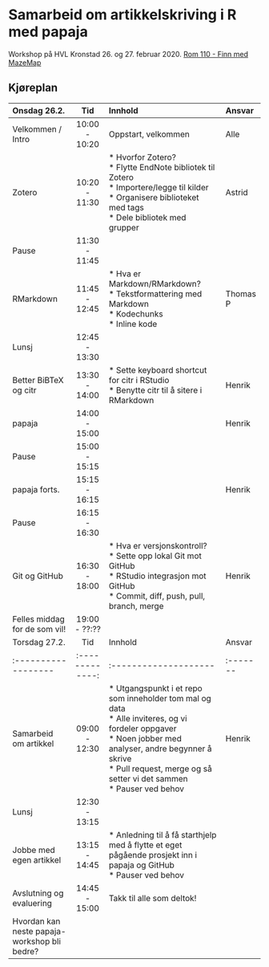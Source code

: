# Samarbeid om artikkelskriving i R med papaja

Workshop på HVL Kronstad 26. og 27. februar 2020. [Rom 110 - Finn med MazeMap](http://bit.ly/2vse5Qb)

## Kjøreplan
| Onsdag 26.2.      | Tid           | Innhold             | Ansvar |
|:------------------|:-------------:|:--------------------|:-------|
| Velkommen / Intro | 10:00 - 10:20 | Oppstart, velkommen | Alle   |
| Zotero            | 10:20 - 11:30 | * Hvorfor Zotero?<br>* Flytte EndNote bibliotek til Zotero<br>* Importere/legge til kilder<br>* Organisere biblioteket med tags<br>* Dele bibliotek med grupper     | Astrid |
| Pause             | 11:30 - 11:45 |                     |        |
| RMarkdown         | 11:45 - 12:45 | * Hva er Markdown/RMarkdown?<br>* Tekstformattering med Markdown<br>* Kodechunks<br>* Inline kode | Thomas P |
| Lunsj             | 12:45 - 13:30 |                     |        |
| Better BiBTeX og citr | 13:30 - 14:00 | * Sette keyboard shortcut for citr i RStudio<br>* Benytte citr til å sitere i RMarkdown | Henrik |
| papaja            | 14:00 - 15:00 |                     | Henrik |
| Pause             | 15:00 - 15:15 |                     |        |
| papaja forts.     | 15:15 - 16:15 |                     | Henrik |
| Pause             | 16:15 - 16:30 |                     |        |
| Git og GitHub     | 16:30 - 18:00 | * Hva er versjonskontroll?<br>* Sette opp lokal Git mot GitHub<br>* RStudio integrasjon mot GitHub<br>* Commit, diff, push, pull, branch, merge | Henrik |
| Felles middag for de som vil! | 19:00 - ??:?? |                     |        |
| Torsdag 27.2.     | Tid           | Innhold             | Ansvar |
|:------------------|:-------------:|:--------------------|:-------|
| Samarbeid om artikkel | 09:00 - 12:30 | * Utgangspunkt i et repo som inneholder tom mal og data<br>* Alle inviteres, og vi fordeler oppgaver<br>* Noen jobber med analyser, andre begynner å skrive<br>* Pull request, merge og så setter vi det sammen<br>* Pauser ved behov | Henrik |
| Lunsj             | 12:30 - 13:15 |                     |        |
| Jobbe med egen artikkel | 13:15 - 14:45 | * Anledning til å få starthjelp med å flytte et eget pågående prosjekt inn i papaja og GitHub<br>* Pauser ved behov |     |
| Avslutning og evaluering | 14:45 - 15:00 | Takk til alle som deltok!<br>
Hvordan kan neste papaja-workshop bli bedre? |     |